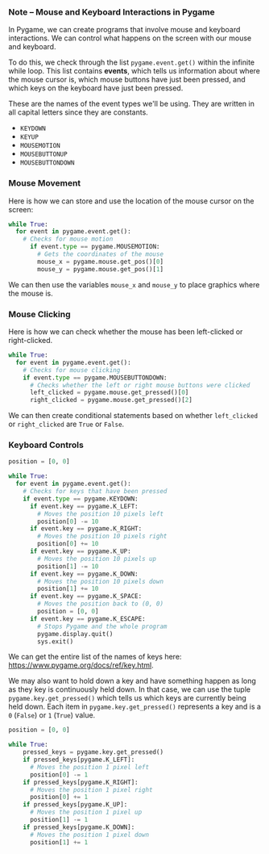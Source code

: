 ### Note – Mouse and Keyboard Interactions in Pygame

In Pygame, we can create programs that involve mouse and keyboard interactions. We can control what happens on the screen with our mouse and keyboard. 

To do this, we check through the list `pygame.event.get()` within the infinite while loop. This list contains **events**, which tells us information about where the mouse cursor is, which mouse buttons have just been pressed, and which keys on the keyboard have just been pressed.

These are the names of the event types we'll be using. They are written in all capital letters since they are constants.

* `KEYDOWN`
* `KEYUP`
* `MOUSEMOTION`
* `MOUSEBUTTONUP`
* `MOUSEBUTTONDOWN`

### Mouse Movement

Here is how we can store and use the location of the mouse cursor on the screen:

```python
while True:
  for event in pygame.event.get():
    # Checks for mouse motion
      if event.type == pygame.MOUSEMOTION:
        # Gets the coordinates of the mouse
        mouse_x = pygame.mouse.get_pos()[0]
        mouse_y = pygame.mouse.get_pos()[1]
```

We can then use the variables `mouse_x` and `mouse_y` to place graphics where the mouse is.

### Mouse Clicking

Here is how we can check whether the mouse has been left-clicked or right-clicked.

```python
while True:
  for event in pygame.event.get():
  	# Checks for mouse clicking
    if event.type == pygame.MOUSEBUTTONDOWN:
      # Checks whether the left or right mouse buttons were clicked
      left_clicked = pygame.mouse.get_pressed()[0]
      right_clicked = pygame.mouse.get_pressed()[2]
```

We can then create conditional statements based on whether `left_clicked` or `right_clicked` are `True` or `False`.

### Keyboard Controls

```python
position = [0, 0]

while True:
  for event in pygame.event.get():
    # Checks for keys that have been pressed
    if event.type == pygame.KEYDOWN:
      if event.key == pygame.K_LEFT:
        # Moves the position 10 pixels left
        position[0] -= 10
      if event.key == pygame.K_RIGHT:
        # Moves the position 10 pixels right
        position[0] += 10
      if event.key == pygame.K_UP:
        # Moves the position 10 pixels up
        position[1] -= 10
      if event.key == pygame.K_DOWN:
        # Moves the position 10 pixels down
        position[1] += 10
      if event.key == pygame.K_SPACE:
        # Moves the position back to (0, 0)
        position = [0, 0]        
      if event.key == pygame.K_ESCAPE:
        # Stops Pygame and the whole program
        pygame.display.quit()
        sys.exit()
```

We can get the entire list of the names of keys here: https://www.pygame.org/docs/ref/key.html.

We may also want to hold down a key and have something happen as long as they key is continuously held down. In that case, we can use the tuple `pygame.key.get_pressed()` which tells us which keys are currently being held down. Each item in `pygame.key.get_pressed()` represents a key and is a `0` (`False`) or `1` (`True`) value.

```python
position = [0, 0]

while True:
    pressed_keys = pygame.key.get_pressed()
    if pressed_keys[pygame.K_LEFT]:
      # Moves the position 1 pixel left
      position[0] -= 1
    if pressed_keys[pygame.K_RIGHT]:
      # Moves the position 1 pixel right
      position[0] += 1
    if pressed_keys[pygame.K_UP]:
      # Moves the position 1 pixel up
      position[1] -= 1
    if pressed_keys[pygame.K_DOWN]:
      # Moves the position 1 pixel down
      position[1] += 1
```



